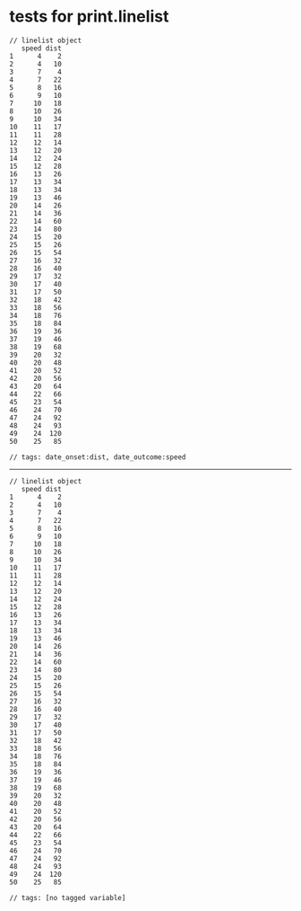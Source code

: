 # tests for print.linelist

    
    // linelist object
       speed dist
    1      4    2
    2      4   10
    3      7    4
    4      7   22
    5      8   16
    6      9   10
    7     10   18
    8     10   26
    9     10   34
    10    11   17
    11    11   28
    12    12   14
    13    12   20
    14    12   24
    15    12   28
    16    13   26
    17    13   34
    18    13   34
    19    13   46
    20    14   26
    21    14   36
    22    14   60
    23    14   80
    24    15   20
    25    15   26
    26    15   54
    27    16   32
    28    16   40
    29    17   32
    30    17   40
    31    17   50
    32    18   42
    33    18   56
    34    18   76
    35    18   84
    36    19   36
    37    19   46
    38    19   68
    39    20   32
    40    20   48
    41    20   52
    42    20   56
    43    20   64
    44    22   66
    45    23   54
    46    24   70
    47    24   92
    48    24   93
    49    24  120
    50    25   85
    
    // tags: date_onset:dist, date_outcome:speed 

---

    
    // linelist object
       speed dist
    1      4    2
    2      4   10
    3      7    4
    4      7   22
    5      8   16
    6      9   10
    7     10   18
    8     10   26
    9     10   34
    10    11   17
    11    11   28
    12    12   14
    13    12   20
    14    12   24
    15    12   28
    16    13   26
    17    13   34
    18    13   34
    19    13   46
    20    14   26
    21    14   36
    22    14   60
    23    14   80
    24    15   20
    25    15   26
    26    15   54
    27    16   32
    28    16   40
    29    17   32
    30    17   40
    31    17   50
    32    18   42
    33    18   56
    34    18   76
    35    18   84
    36    19   36
    37    19   46
    38    19   68
    39    20   32
    40    20   48
    41    20   52
    42    20   56
    43    20   64
    44    22   66
    45    23   54
    46    24   70
    47    24   92
    48    24   93
    49    24  120
    50    25   85
    
    // tags: [no tagged variable] 

